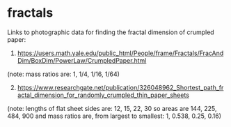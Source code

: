 # fractals

Links to photographic data for finding the fractal dimension of crumpled paper:

1) https://users.math.yale.edu/public_html/People/frame/Fractals/FracAndDim/BoxDim/PowerLaw/CrumpledPaper.html 

(note: mass ratios are: 1, 1/4, 1/16, 1/64)

2) https://www.researchgate.net/publication/326048962_Shortest_path_fractal_dimension_for_randomly_crumpled_thin_paper_sheets

(note: lengths of flat sheet sides are: 12, 15, 22, 30 so areas are 144, 225, 484, 900 and mass ratios are, from largest to smallest: 1, 0.538, 0.25, 0.16)
